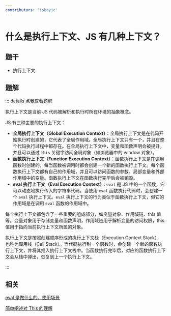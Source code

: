 ```yaml
---
contributors: 'isboyjc'
---
```


# 什么是执行上下文、JS 有几种上下文？


## 题干

- 执行上下文



## 题解

::: details 点我查看题解

执行上下文是当前 JS 代码被解析和执行时所在环境的抽象概念。

JS 有三种主要的执行上下文：

- **全局执行上下文（Global Execution Context）**：全局执行上下文是在代码开始执行时创建的，它代表了全局作用域。全局执行上下文只有一个，并且在整个代码执行过程中都存在。在全局执行上下文中，变量和函数声明会被提升，并且可以通过 `this` 关键字访问全局对象（如浏览器中的 window 对象）。
- **函数执行上下文（Function Execution Context）**：函数执行上下文是在调用函数时创建的，每当函数被调用时都会创建一个新的函数执行上下文。每个函数执行上下文都有自己的作用域，并且可以访问函数的参数、局部变量和外部作用域中的变量。函数执行上下文在函数执行完毕后会被销毁。
- **eval 执行上下文（Eval Execution Context）**：`eval` 是 JS 中的一个函数，它可以动态地执行传入的字符串代码。当使用 `eval` 函数执行代码时，会创建一个 `eval` 执行上下文。`eval` 执行上下文的行为类似于函数执行上下文，但它的作用域是在调用 `eval` 函数的作用域中。

每个执行上下文都包含了一些重要的组成部分，如变量对象、作用域链、this 值等。变量对象用于存储变量和函数声明，作用域链用于解析变量的访问权限，this 值用于指向当前执行上下文所属的对象。

执行上下文是按照创建顺序形成的执行上下文栈（Execution Context Stack），也称为调用栈（Call Stack）。当代码执行到一个函数时，会创建一个新的函数执行上下文，并将其推入执行上下文栈中。当函数执行完毕后，对应的函数执行上下文会从栈中弹出，恢复到上一个执行上下文。

:::



## 相关

[eval 是做什么的、使用场景](../120other/120110_eval.md)

[简单阐述对 This 的理解](../080this/080010_this.md)
